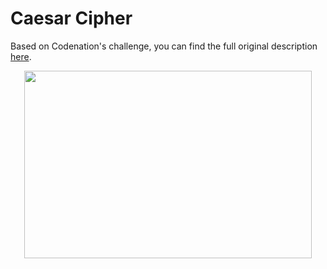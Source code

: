 # Caesar Cipher
Based on Codenation's challenge, you can find the full original description [here](https://github.com/Collumbus/CodeNation-Desafio-AceleraDev-Stone-2020).
<p align="center">
  <img width="460" height="300" src="https://media.giphy.com/media/fVhLa8rc2xGzLm76gb/giphy.gif">
</p>
